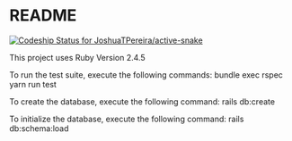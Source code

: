# README

[![Codeship Status for JoshuaTPereira/active-snake](https://app.codeship.com/projects/96939070-5feb-0137-54f5-72c4cd7e8b98/status?branch=master)](https://app.codeship.com/projects/343932)

This project uses Ruby Version 2.4.5

To run the test suite, execute the following commands:
bundle exec rspec
yarn run test

To create the database, execute the following command:
rails db:create

To initialize the database, execute the following command:
rails db:schema:load
